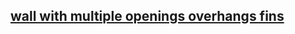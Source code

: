 

## [wall with multiple openings overhangs fins]( http://www.ladybug.tools/spider/cookbook/multiple-openings/wall-with-multiple-openings-overhangs-fins-r1.html )


